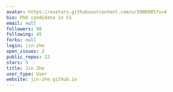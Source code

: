 ```yaml
---
avatar: https://avatars.githubusercontent.com/u/5900985?v=4
bio: PhD candidate in CS
email: null
followers: 98
following: 45
forks: null
login: jin-zhe
open_issues: 2
public_repos: 22
stars: 5
title: Jin Zhe
user_type: User
website: jin-zhe.github.io
---
```

